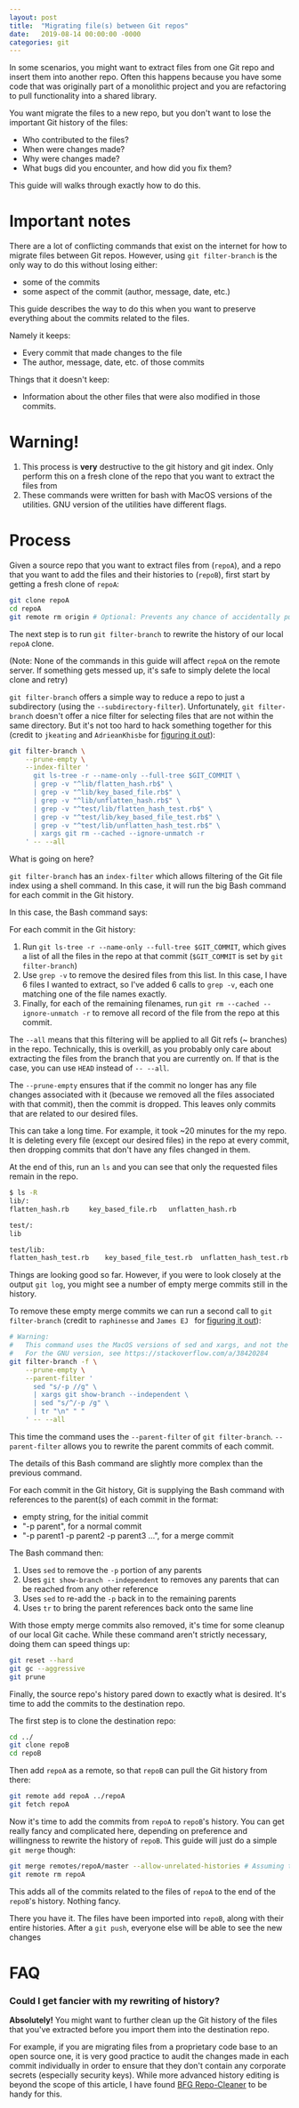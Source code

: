 ```yaml
---
layout: post
title:  "Migrating file(s) between Git repos"
date:   2019-08-14 00:00:00 -0000
categories: git
---
```


In some scenarios, you might want to extract files from one Git repo and insert them into another repo.
Often this happens because you have some code that was originally part of a monolithic project and you are refactoring to pull functionality into a shared library.

You want migrate the files to a new repo, but you don't want to lose the important Git history of the files:

  * Who contributed to the files?
  * When were changes made?
  * Why were changes made?
  * What bugs did you encounter, and how did you fix them?

This guide will walks through exactly how to do this.

# Important notes

There are a lot of conflicting commands that exist on the internet for how to migrate files between Git repos.
However, using `git filter-branch` is the only way to do this without losing either:

  * some of the commits
  * some aspect of the commit (author, message, date, etc.)

This guide describes the way to do this when you want to preserve everything about the commits related to the files.

Namely it keeps:

  * Every commit that made changes to the file
  * The author, message, date, etc. of those commits

Things that it doesn't keep:

  * Information about the other files that were also modified in those commits.

# Warning!

  1. This process is **very** destructive to the git history and git index. Only perform this on a fresh clone of the repo that  you    want to extract the files from
  2. These commands were written for bash with MacOS versions of the utilities. GNU version of the utilities have different flags.

# Process

Given a source repo that you want to extract files from (`repoA`), and a repo that you want to add the files and their histories to (`repoB`), first start by getting a fresh clone of `repoA`:

```bash
git clone repoA
cd repoA
git remote rm origin # Optional: Prevents any chance of accidentally pushing the changes this is going to make
```

The next step is to run `git filter-branch` to rewrite the history of our local `repoA` clone.

(Note: None of the commands in this guide will affect `repoA` on the remote server. If something gets messed up, it's safe to simply delete the local clone and retry)

`git filter-branch` offers a simple way to reduce a repo to just a subdirectory (using the `--subdirectory-filter`). 
Unfortunately, `git filter-branch` doesn't offer a nice filter for selecting files that are not within the same directory.
But it's not too hard to hack something together for this (credit to `jkeating` and `AdrieanKhisbe` for [figuring it out](https://stackoverflow.com/a/6006679)):

```bash
git filter-branch \
    --prune-empty \
    --index-filter '
      git ls-tree -r --name-only --full-tree $GIT_COMMIT \
      | grep -v "^lib/flatten_hash.rb$" \
      | grep -v "^lib/key_based_file.rb$" \
      | grep -v "^lib/unflatten_hash.rb$" \
      | grep -v "^test/lib/flatten_hash_test.rb$" \
      | grep -v "^test/lib/key_based_file_test.rb$" \
      | grep -v "^test/lib/unflatten_hash_test.rb$" \
      | xargs git rm --cached --ignore-unmatch -r
    ' -- --all
```

What is going on here?

`git filter-branch` has an `index-filter` which allows filtering of the Git file index using a shell command.
In this case, it will run the big Bash command for each commit in the Git history.

In this case, the Bash command says:

For each commit in the Git history:

  1. Run `git ls-tree -r --name-only --full-tree $GIT_COMMIT`, which gives a list of all the files in the repo at that commit (`$GIT_COMMIT` is set by `git filter-branch`)
  2. Use `grep -v` to remove the desired files from this list. In this case, I have 6 files I wanted to extract, so I've added 6  calls to `grep -v`, each one matching one of the file names exactly.
  3. Finally, for each of the remaining filenames, run `git rm --cached --ignore-unmatch -r` to remove all record of the file from the repo at this commit.

The `--all` means that this filtering will be applied to all Git refs (~ branches) in the repo. Technically, this is overkill, as you probably only care about extracting the files from the branch that you are currently on. If that is the case, you can use `HEAD` instead of `-- --all`.

The `--prune-empty` ensures that if the commit no longer has any file changes associated with it (because we removed all the files associated with that commit), then the commit is dropped. This leaves only commits that are related to our desired files. 

This can take a long time. For example, it took ~20 minutes for the my repo.
It is deleting every file (except our desired files) in the repo at every commit, then dropping commits that don't have any files changed in them.

At the end of this, run an `ls` and you can see that only the requested files remain in the repo.

```bash
$ ls -R
lib/:
flatten_hash.rb		key_based_file.rb	unflatten_hash.rb

test/:
lib

test/lib:
flatten_hash_test.rb	key_based_file_test.rb	unflatten_hash_test.rb
```

Things are looking good so far. However, if you were to look closely at the output `git log`, you might see a number of empty merge commits still in the history.

To remove these empty merge commits we can run a second call to `git filter-branch` (credit to `raphinesse` and `James EJ ` for [figuring it out](https://stackoverflow.com/questions/9803294/prune-empty-merge-commits-from-history-in-git-repository#comment70204164_38420284)):

```bash
# Warning:
#   This command uses the MacOS versions of sed and xargs, and not the GNU versions found on many *nix distributions.
#   For the GNU version, see https://stackoverflow.com/a/38420284
git filter-branch -f \
    --prune-empty \
    --parent-filter '
      sed "s/-p //g" \
      | xargs git show-branch --independent \
      | sed "s/^/-p /g" \
      | tr "\n" " "
    ' -- --all
```

This time the command uses the `--parent-filter` of `git filter-branch`. `--parent-filter` allows you to rewrite the parent commits of each commit.

The details of this Bash command are slightly more complex than the previous command.

For each commit in the Git history, Git is supplying the Bash command with references to the parent(s) of each commit in the format:

  * empty string, for the initial commit
  * "-p parent", for a normal commit
  * "-p parent1 -p parent2 -p parent3 …​", for a merge commit

The Bash command then:

  1. Uses `sed` to remove the `-p` portion of any parents
  2. Uses `git show-branch --independent` to removes any parents that can be reached from any other reference
  3. Uses `sed` to re-add the `-p` back in to the remaining parents
  4. Uses `tr` to bring the parent references back onto the same line

With those empty merge commits also removed, it's time for some cleanup of our local Git cache. While these command aren't strictly necessary, doing them can speed things up:

```bash
git reset --hard
git gc --aggressive
git prune
```

Finally, the source repo's history pared down to exactly what is desired. It's time to add the commits to the destination repo.

The first step is to clone the destination repo:

```bash
cd ../
git clone repoB
cd repoB
```

Then add `repoA` as a remote, so that `repoB` can pull the Git history from there:

```bash
git remote add repoA ../repoA
git fetch repoA
```

Now it's time to add the commits from `repoA` to `repoB`'s history. You can get really fancy and complicated here, depending on preference and willingness to rewrite the history of `repoB`. This guide will just do a simple `git merge` though:

```bash
git merge remotes/repoA/master --allow-unrelated-histories # Assuming that you rewrote the history of the `master` branch in repoA
git remote rm repoA
```

This adds all of the commits related to the files of `repoA` to the end of the `repoB`'s history. Nothing fancy.

There you have it. The files have been imported into `repoB`, along with their entire histories. After a `git push`, everyone else will be able to see the new changes

# FAQ

### Could I get fancier with my rewriting of history?

**Absolutely!** You might want to further clean up the Git history of the files that you've extracted before you import them into the destination repo.

For example, if you are migrating files from a proprietary code base to an open source one, it is very good practice to audit the changes made in each commit individually in order to ensure that they don't contain any corporate secrets (especially security keys). While more advanced history editing is beyond the scope of this article, I have found [BFG Repo-Cleaner](https://rtyley.github.io/bfg-repo-cleaner/) to be handy for this.